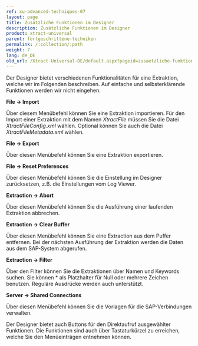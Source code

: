 ```yaml
---
ref: xu-advanced-techniques-07
layout: page
title: Zusätzliche Funktionen im Designer
description: Zusätzliche Funktionen im Designer
product: xtract-universal
parent: fortgeschrittene-techniken
permalink: /:collection/:path
weight: 7
lang: de_DE
old_url: /Xtract-Universal-DE/default.aspx?pageid=zusaetzliche-funktionen-im-designer
---
```


Der Designer bietet verschiedenen Funktionalitäten für eine Extraktion, welche wir im Folgenden beschreiben. Auf einfache und selbsterklärende Funktionen werden wir nicht eingehen. 

**File -> Import**

Über diesem Menübefehl können Sie eine Extraktion importieren. Für den Import einer Extraktion mit dem Namen *XtractFile* müssen Sie die Datei *XtractFileConfig.xml* wählen. Optional können Sie auch die Datei *XtractFileMetadata.xml* wählen.

**File -> Export**

Über diesen Menübefehl können Sie eine Extraktion exportieren.

**File -> Reset Preferences**

Über diesen Menübefehl können Sie die Einstellung im Designer zurücksetzen, z.B. die Einstellungen vom Log Viewer.

**Extraction -> Abort**

Über diesen Menübefehl können Sie die Ausführung einer laufenden Extraktion abbrechen.

**Extraction -> Clear Buffer**

Über diesen Menübefehl können Sie eine Extraction aus dem Puffer entfernen. Bei der nächsten Ausführung der Extraktion werden die Daten aus dem SAP-System abgerufen.

**Extraction -> Filter**

Über den Filter können Sie die Extraktionen über Namen und Keywords suchen. Sie können * als Platzhalter für Null oder mehrere Zeichen benutzen. Reguläre Ausdrücke werden auch unterstützt.

**Server -> Shared Connections**

Über diesen Menübefehl können Sie die Vorlagen für die SAP-Verbindungen verwalten.

Der Designer bietet auch Buttons für den Direktaufruf ausgewählter Funktionen. Die Funktionen sind auch über Tastaturkürzel zu erreichen, welche Sie den Menüeinträgen entnehmen können.